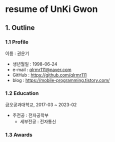 # resume of UnKi Gwon

## 1. Outline

### 1.1 Profile

이름 : 권운기
* 생년월일 : 1998-06-24
* e-mail : qlrmr111@naver.com
* GitHub : https://github.com/qlrmr111
* blog : https://mobile-programming.tistory.com/

### 1.2 Education

금오공과대학교, 2017-03 ~ 2023-02
* 주전공 : 전자공학부
    - 세부전공 : 전자통신

### 1.3 Awards

